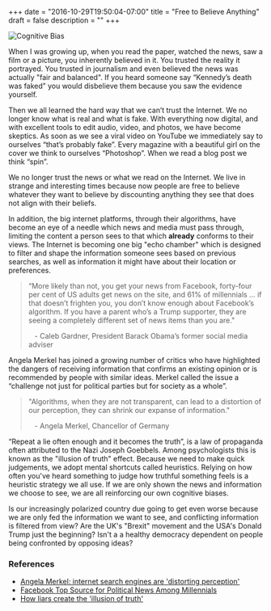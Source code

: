 +++
date = "2016-10-29T19:50:04-07:00"
title = "Free to Believe Anything"
draft = false
description = ""
+++

![Cognitive Bias](/img/comic.png)

When I was growing up, when you read the paper, watched the news, saw a film or a picture, you inherently believed in it.  You trusted the reality it portrayed. You trusted in journalism and even believed the news was actually "fair and balanced". If you heard someone say “Kennedy’s death was faked” you would disbelieve them because you saw the evidence yourself.  

Then we all learned the hard way that we can’t trust the Internet. We no longer know what is real and what is fake.  With everything now digital, and with excellent tools to edit audio, video, and photos, we have become skeptics. As soon as we see a viral video on YouTube we immediately say to ourselves “that’s probably fake”. Every magazine with a beautiful girl on the cover we think to ourselves “Photoshop”. When we read a blog post we think “spin”.

<!--more-->

We no longer trust the news or what we read on the Internet. We live in strange and interesting times because now people are free to believe whatever they want to believe by discounting anything they see that does not align with their beliefs.

In addition, the big internet platforms, through their algorithms, have become an eye of a needle which news and media must pass through, limiting the content a person sees to that which **already** conforms to their views. The Internet is becoming one big "echo chamber" which is designed to filter and shape the information someone sees based on previous searches, as well as information it might have about their location or preferences.

>“More likely than not, you get your news from Facebook, forty-four per cent of US adults get news on the site, and 61% of millennials … if that doesn’t frighten you, you don’t know enough about Facebook’s algorithm. If you have a parent who’s a Trump supporter, they are seeing a completely different set of news items than you are."
>
>&nbsp;&nbsp; - Caleb Gardner, President Barack Obama’s former social media adviser

Angela Merkel has joined a growing number of critics who have highlighted the dangers of receiving information that confirms an existing opinion or is recommended by people with similar ideas. Merkel called the issue a “challenge not just for political parties but for society as a whole”.

>"Algorithms, when they are not transparent, can lead to a distortion of our perception, they can shrink our expanse of information."
>
>&nbsp;&nbsp; - Angela Merkel, Chancellor of Germany

“Repeat a lie often enough and it becomes the truth”, is a law of propaganda often attributed to the Nazi Joseph Goebbels. Among psychologists this is known as the "illusion of truth" effect. Because we need to make quick judgements, we adopt mental shortcuts called heuristics. Relying on how often you've heard something to judge how truthful something feels is a heuristic strategy we all use. If we are only shown the news and information we choose to see, we are all reinforcing our own cognitive biases.  

Is our increasingly polarized country due going to get even worse because we are only fed the information we want to see, and conflicting information is filtered from view? Are the UK's "Brexit" movement and the USA's Donald Trump just the beginning?  Isn't a a healthy democracy dependent on people being confronted by opposing ideas?

### References
* [Angela Merkel: internet search engines are 'distorting perception'](https://www.theguardian.com/world/2016/oct/27/angela-merkel-internet-search-engines-are-distorting-our-perception)
* [Facebook Top Source for Political News Among Millennials](http://www.journalism.org/2015/06/01/facebook-top-source-for-political-news-among-millennials/)
* [How liars create the 'illusion of truth'](http://www.bbc.com/future/story/20161026-how-liars-create-the-illusion-of-truth)
